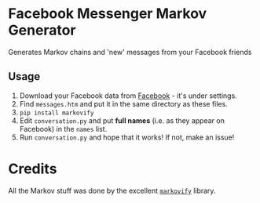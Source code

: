 # Facebook Messenger Markov Generator
Generates Markov chains and 'new' messages from your Facebook friends

## Usage
1. Download your Facebook data from [Facebook](https://facebook.com) - it's under settings.
2. Find `messages.htm` and put it in the same directory as these files.
3. `pip install markovify`
3. Edit `conversation.py` and put **full names** (i.e. as they appear on Facebook) in the `names` list.
4. Run `conversation.py` and hope that it works! If not, make an issue!

# Credits
All the Markov stuff was done by the excellent [`markovify`](https://github.com/jsvine/markovify) library.

